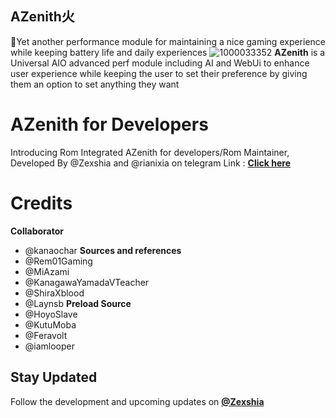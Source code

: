 ## AZenith火 
🍃Yet another performance module for maintaining a nice gaming experience while keeping battery life and daily experiences
![1000033352](https://github.com/user-attachments/assets/904b23f2-010a-4447-bcbf-5eea41aec851)
**AZenith** is a Universal AIO advanced perf module including AI and WebUi to enhance user experience while keeping the user to set their preference by giving them an option to set anything they want

# AZenith for Developers
Introducing Rom Integrated AZenith for developers/Rom Maintainer,
Developed By @Zexshia and @rianixia on telegram
Link : **[Click here](https://github.com/Liliya2727/RomIntegratedAZenith)**

# Credits
**Collaborator**
- @kanaochar
**Sources and references**
- @Rem01Gaming
- @MiAzami 
- @KanagawaYamadaVTeacher
- @ShiraXblood
- @Laynsb
**Preload Source**
- @HoyoSlave
- @KutuMoba
- @Feravolt
- @iamlooper

## Stay Updated 
Follow the development and upcoming updates on **[@Zexshia](https://t.me/ZeshArch)**